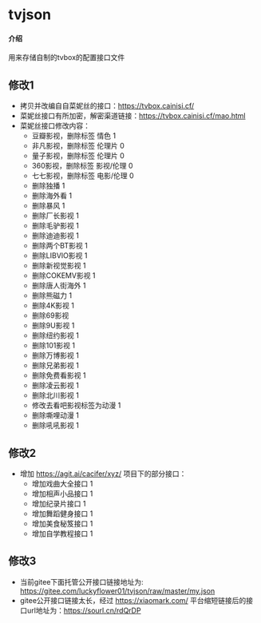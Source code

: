 # tvjson

#### 介绍
用来存储自制的tvbox的配置接口文件
## 修改1
+ 拷贝并改编自自菜妮丝的接口：https://tvbox.cainisi.cf/
+ 菜妮丝接口有所加密，解密渠道链接：https://tvbox.cainisi.cf/mao.html
+ 菜妮丝接口修改内容：
  - 豆瓣影视，删除标签 情色 1
  - 非凡影视，删除标签 伦理片 0
  - 量子影视，删除标签 伦理片 0
  - 360影视，删除标签 影视/伦理 0
  - 七七影视，删除标签 电影/伦理 0 
  - 删除独播 1
  - 删除海外看 1
  - 删除暴风  1
  - 删除厂长影视 1
  - 删除毛驴影视 1
  - 删除迪迪影视 1
  - 删除两个BT影视 1
  - 删除LIBVIO影视 1
  - 删除新视觉影视 1
  - 删除COKEMV影视 1
  - 删除唐人街海外 1
  - 删除熊磁力 1
  - 删除4K影视 1
  - 删除69影视 
  - 删除9U影视 1
  - 删除纽约影视 1
  - 删除101影视 1
  - 删除万博影视 1
  - 删除兄弟影视 1
  - 删除免费看影视 1
  - 删除凌云影视 1
  - 删除北川影视 1
  - 修改去看吧影视标签为动漫 1
  - 删除嘶哩动漫 1
  - 删除吼吼影视 1
## 修改2
+ 增加 https://agit.ai/cacifer/xyz/ 项目下的部分接口：
  - 增加戏曲大全接口 1
  - 增加相声小品接口 1
  - 增加纪录片接口 1
  - 增加舞蹈健身接口 1
  - 增加美食秘笈接口 1
  - 增加自学教程接口 1
## 修改3
+ 当前gitee下面托管公开接口链接地址为: https://gitee.com/luckyflower01/tvjson/raw/master/my.json
+ gitee公开接口链接太长，经过 https://xiaomark.com/ 平台缩短链接后的接口url地址为：https://sourl.cn/rdQrDP